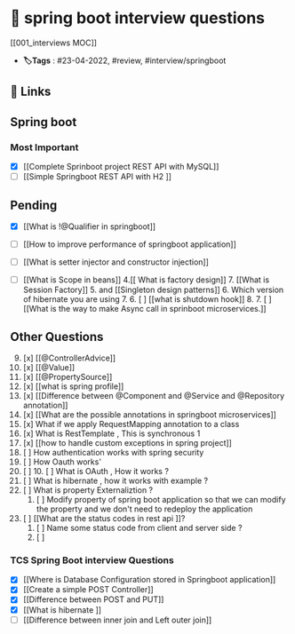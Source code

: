 # 📑 spring boot interview questions
[[001_interviews MOC]]

- **🏷️Tags** : #23-04-2022, #review, #interview/springboot

## 🔗 Links

##  Spring boot 

### Most Important 
- [x] [[Complete Sprinboot project REST API with MySQL]]
- [ ] [[Simple Springboot REST API with H2 ]]

## Pending 
- [x] [[What is !@Qualifier in springboot]]
- [ ] [[How to improve performance of springboot application]]
- [ ] [[What is setter injector and constructor injection]]
- [ ] [[What is Scope in beans]]
	4.[[ What is factory design]]
	7. [[What is Session Factory]]
	5.  and [[Singleton design patterns]]
	6. Which version of hibernate you are using 
	7. 6. [ ] [[what is shutdown hook]]
	8. 7. [ ] [[What is the way to make Async call in sprinboot microservices.]]


## Other Questions

9. [x] [[@ControllerAdvice]]
10. [x] [[@Value]] 
11. [x] [[@PropertySource]]
12. [x] [[what is spring profile]]
13. [x] [[Difference between @Component and @Service and @Repository annotation]]
14. [x] [[What are the possible annotations in springboot microservices]]
15. [x] What if we apply RequestMapping annotation to a class
16. [x] What is RestTemplate , This is synchronous
1
18. [x] [[how to handle custom exceptions in spring project]]
19. [ ] How authentication works with spring security
20. [ ] How Oauth works'
21. [ ] 10. [ ] What is OAuth , How it works ?
22. [ ] What is hibernate , how it works with example ?
23. [ ] What is property Externaliztion ?
	1. [ ] Modify property of spring boot application so that we can modify the property and we don't need to redeploy the application
24. [ ] [[What are the status codes in rest api ]]?
	1. [ ] Name some status code from client and server side ?
	2. [ ] 
### TCS Spring Boot interview Questions
- [x] [[Where is Database Configuration stored in Springboot application]]
- [x] [[Create a simple POST Controller]]
- [x] [[Difference between POST and PUT]]
- [x] [[What is hibernate ]]
- [ ] [[Difference between inner join and Left outer join]]
